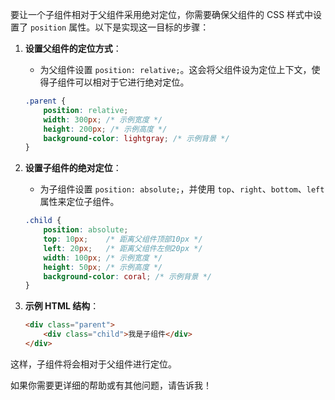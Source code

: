 要让一个子组件相对于父组件采用绝对定位，你需要确保父组件的 CSS 样式中设置了 `position` 属性。以下是实现这一目标的步骤：

1. **设置父组件的定位方式**：
   - 为父组件设置 `position: relative;`。这会将父组件设为定位上下文，使得子组件可以相对于它进行绝对定位。

   ```css
   .parent {
       position: relative;
       width: 300px; /* 示例宽度 */
       height: 200px; /* 示例高度 */
       background-color: lightgray; /* 示例背景 */
   }
   ```

2. **设置子组件的绝对定位**：
   - 为子组件设置 `position: absolute;`，并使用 `top`、`right`、`bottom`、`left` 属性来定位子组件。

   ```css
   .child {
       position: absolute;
       top: 10px;    /* 距离父组件顶部10px */
       left: 20px;   /* 距离父组件左侧20px */
       width: 100px; /* 示例宽度 */
       height: 50px; /* 示例高度 */
       background-color: coral; /* 示例背景 */
   }
   ```

3. **示例 HTML 结构**：
   ```html
   <div class="parent">
       <div class="child">我是子组件</div>
   </div>
   ```

这样，子组件将会相对于父组件进行定位。

如果你需要更详细的帮助或有其他问题，请告诉我！
